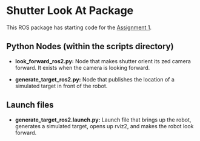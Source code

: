 # Shutter Look At Package

This ROS package has starting code for the [Assignment 1](../README_ros2.md).

## Python Nodes (within the scripts directory)

- **look_forward_ros2.py:** Node that makes shutter orient its zed camera forward. It exists when the camera
is looking forward.

- **generate_target_ros2.py:** Node that publishes the location of a simulated target in front of the robot.

## Launch files

- **generate_target_ros2.launch.py:** Launch file that brings up the robot, generates a simulated target, 
opens up rviz2, and makes the robot look forward.
